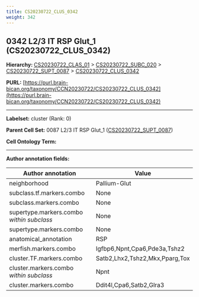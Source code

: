 ```yaml
---
title: CS20230722_CLUS_0342
weight: 342
---
```

## 0342 L2/3 IT RSP Glut_1 (CS20230722_CLUS_0342)
<b>Hierarchy: </b>
[CS20230722_CLAS_01](../CS20230722_CLAS_01) >
[CS20230722_SUBC_020](../CS20230722_SUBC_020) >
[CS20230722_SUPT_0087](../CS20230722_SUPT_0087) >
[CS20230722_CLUS_0342](../CS20230722_CLUS_0342)

**PURL:** [https://purl.brain-bican.org/taxonomy/CCN20230722/CS20230722_CLUS_0342](https://purl.brain-bican.org/taxonomy/CCN20230722/CS20230722_CLUS_0342)

---


**Labelset:** cluster (Rank: 0)

**Parent Cell Set:** 0087 L2/3 IT RSP Glut_1 ([CS20230722_SUPT_0087](../CS20230722_SUPT_0087))



**Cell Ontology Term:** 

[MARKER GENES.]: #


---

[TRANSFERRED ANNOTATIONS.]: #


[AUTHOR ANNOTATION FIELDS.]: #


**Author annotation fields:**

| Author annotation | Value |
|-------------------|-------|
|neighborhood|Pallium-Glut|
|subclass.tf.markers.combo|None|
|subclass.markers.combo|None|
|supertype.markers.combo _within subclass_|None|
|supertype.markers.combo|None|
|anatomical_annotation|RSP|
|merfish.markers.combo|Igfbp6,Npnt,Cpa6,Pde3a,Tshz2|
|cluster.TF.markers.combo|Satb2,Lhx2,Tshz2,Mkx,Pparg,Tox|
|cluster.markers.combo _within subclass_|Npnt|
|cluster.markers.combo|Ddit4l,Cpa6,Satb2,Glra3|
